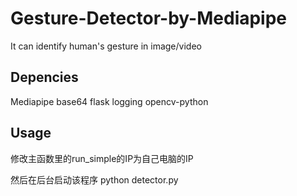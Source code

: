 # Gesture-Detector-by-Mediapipe
It can identify human's gesture in image/video 

## Depencies

Mediapipe base64 flask logging opencv-python

## Usage

修改主函数里的run_simple的IP为自己电脑的IP

然后在后台启动该程序
python detector.py
